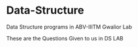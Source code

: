 # Data-Structure
Data Structure programs in ABV-IIITM Gwalior Lab

These are the Questions Given to us in DS LAB
